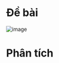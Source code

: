 # Đề bài
![image](https://github.com/VanHoang110802/Competitive_Programming/assets/108053955/f00a805c-8af4-42d7-8246-0a1d97fc477d)

# Phân tích
